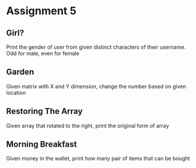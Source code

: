# Assignment 5

## Girl?

Print the gender of user from given distinct characters of their username. Odd for male, even for female

## Garden

Given matrix with X and Y dimension, change the number based on given location

## Restoring The Array

Given array that rotated to the right, print the original form of array

## Morning Breakfast

Given money in the wallet, print how many pair of items that can be bought